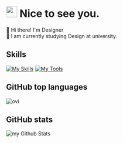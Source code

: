 <!-- ================================================================================================================================================================ -->
# <img src="https://emojis.slackmojis.com/emojis/images/1531849430/4246/blob-sunglasses.gif?1531849430" width="30"/> Nice to see you.

<p>
   🔭 Hi there! I'm Designer <br/>
   🌱 I am currently studying Design at university. <br/>
</p>
<!-- ================================================================================================================================================================ -->

<!-- ================================================================================================================================================================ -->
## Skills
[![My Skills](https://skillicons.dev/icons?i=html,css,js)](https://skillicons.dev)
[![My Tools](https://skillicons.dev/icons?i=vscode)](https://skillicons.dev)
<!-- ================================================================================================================================================================ -->

<!-- ================================================================================================================================================================ -->
## GitHub top languages
<img src="https://github-readme-stats.vercel.app/api/top-langs?username=YuJin-24
&show_icons=true&locale=en&layout=compact&theme=chartreuse-dark" alt="ovi" />

## GitHub stats
<img align="center" src="https://github-readme-stats.vercel.app/api?username=YuJin-24
&include_all_commits=true&count_private=true&show_icons=true&line_height=20&title_color=2B5BBD&icon_color=1124BB&text_color=A1A1A1&bg_color=0,000000,130F40" alt="my Github Stats"/>
<!-- ================================================================================================================================================================ -->
